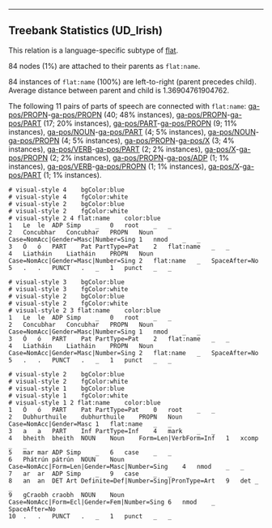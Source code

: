 

--------------------------------------------------------------------------------

## Treebank Statistics (UD_Irish)

This relation is a language-specific subtype of [flat]().

84 nodes (1%) are attached to their parents as `flat:name`.

84 instances of `flat:name` (100%) are left-to-right (parent precedes child).
Average distance between parent and child is 1.36904761904762.

The following 11 pairs of parts of speech are connected with `flat:name`: [ga-pos/PROPN]()-[ga-pos/PROPN]() (40; 48% instances), [ga-pos/PROPN]()-[ga-pos/PART]() (17; 20% instances), [ga-pos/PART]()-[ga-pos/PROPN]() (9; 11% instances), [ga-pos/NOUN]()-[ga-pos/PART]() (4; 5% instances), [ga-pos/NOUN]()-[ga-pos/PROPN]() (4; 5% instances), [ga-pos/PROPN]()-[ga-pos/X]() (3; 4% instances), [ga-pos/VERB]()-[ga-pos/PART]() (2; 2% instances), [ga-pos/X]()-[ga-pos/PROPN]() (2; 2% instances), [ga-pos/PROPN]()-[ga-pos/ADP]() (1; 1% instances), [ga-pos/VERB]()-[ga-pos/PROPN]() (1; 1% instances), [ga-pos/X]()-[ga-pos/PART]() (1; 1% instances).


~~~ conllu
# visual-style 4	bgColor:blue
# visual-style 4	fgColor:white
# visual-style 2	bgColor:blue
# visual-style 2	fgColor:white
# visual-style 2 4 flat:name	color:blue
1	Le	le	ADP	Simp	_	0	root	_	_
2	Concubhar	Concubhar	PROPN	Noun	Case=NomAcc|Gender=Masc|Number=Sing	1	nmod	_	_
3	Ó	ó	PART	Pat	PartType=Pat	2	flat:name	_	_
4	Liatháin	Liatháin	PROPN	Noun	Case=NomAcc|Gender=Masc|Number=Sing	2	flat:name	_	SpaceAfter=No
5	.	.	PUNCT	.	_	1	punct	_	_

~~~


~~~ conllu
# visual-style 3	bgColor:blue
# visual-style 3	fgColor:white
# visual-style 2	bgColor:blue
# visual-style 2	fgColor:white
# visual-style 2 3 flat:name	color:blue
1	Le	le	ADP	Simp	_	0	root	_	_
2	Concubhar	Concubhar	PROPN	Noun	Case=NomAcc|Gender=Masc|Number=Sing	1	nmod	_	_
3	Ó	ó	PART	Pat	PartType=Pat	2	flat:name	_	_
4	Liatháin	Liatháin	PROPN	Noun	Case=NomAcc|Gender=Masc|Number=Sing	2	flat:name	_	SpaceAfter=No
5	.	.	PUNCT	.	_	1	punct	_	_

~~~


~~~ conllu
# visual-style 2	bgColor:blue
# visual-style 2	fgColor:white
# visual-style 1	bgColor:blue
# visual-style 1	fgColor:white
# visual-style 1 2 flat:name	color:blue
1	Ó	ó	PART	Pat	PartType=Pat	0	root	_	_
2	Dubhurthuile	dubhurthuile	PROPN	Noun	Case=NomAcc|Gender=Masc	1	flat:name	_	_
3	a	a	PART	Inf	PartType=Inf	4	mark	_	_
4	bheith	bheith	NOUN	Noun	Form=Len|VerbForm=Inf	1	xcomp	_	_
5	mar	mar	ADP	Simp	_	6	case	_	_
6	Phátrún	pátrún	NOUN	Noun	Case=NomAcc|Form=Len|Gender=Masc|Number=Sing	4	nmod	_	_
7	ar	ar	ADP	Simp	_	9	case	_	_
8	an	an	DET	Art	Definite=Def|Number=Sing|PronType=Art	9	det	_	_
9	gCraobh	craobh	NOUN	Noun	Case=NomAcc|Form=Ecl|Gender=Fem|Number=Sing	6	nmod	_	SpaceAfter=No
10	.	.	PUNCT	.	_	1	punct	_	_

~~~


